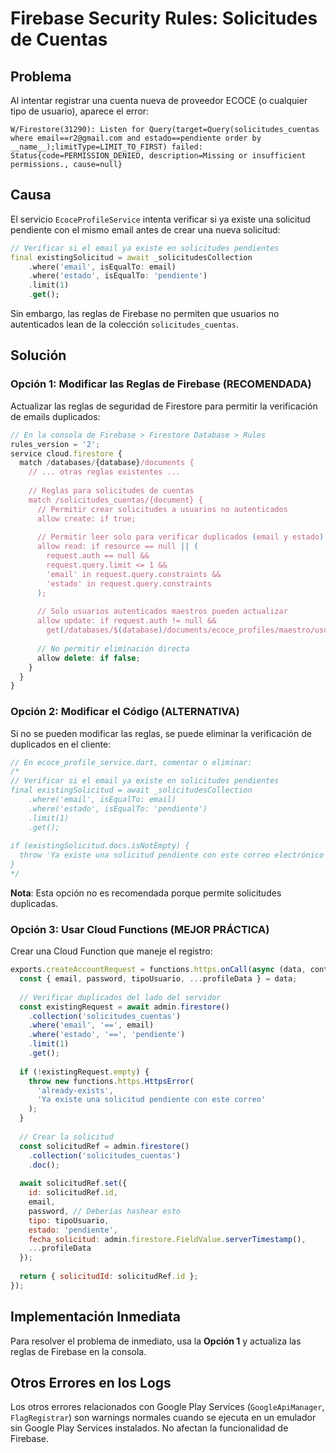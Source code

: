 # Firebase Security Rules: Solicitudes de Cuentas

## Problema
Al intentar registrar una cuenta nueva de proveedor ECOCE (o cualquier tipo de usuario), aparece el error:
```
W/Firestore(31290): Listen for Query(target=Query(solicitudes_cuentas where email==r2@gmail.com and estado==pendiente order by __name__);limitType=LIMIT_TO_FIRST) failed: Status{code=PERMISSION_DENIED, description=Missing or insufficient permissions., cause=null}
```

## Causa
El servicio `EcoceProfileService` intenta verificar si ya existe una solicitud pendiente con el mismo email antes de crear una nueva solicitud:

```dart
// Verificar si el email ya existe en solicitudes pendientes
final existingSolicitud = await _solicitudesCollection
    .where('email', isEqualTo: email)
    .where('estado', isEqualTo: 'pendiente')
    .limit(1)
    .get();
```

Sin embargo, las reglas de Firebase no permiten que usuarios no autenticados lean de la colección `solicitudes_cuentas`.

## Solución

### Opción 1: Modificar las Reglas de Firebase (RECOMENDADA)
Actualizar las reglas de seguridad de Firestore para permitir la verificación de emails duplicados:

```javascript
// En la consola de Firebase > Firestore Database > Rules
rules_version = '2';
service cloud.firestore {
  match /databases/{database}/documents {
    // ... otras reglas existentes ...
    
    // Reglas para solicitudes de cuentas
    match /solicitudes_cuentas/{document} {
      // Permitir crear solicitudes a usuarios no autenticados
      allow create: if true;
      
      // Permitir leer solo para verificar duplicados (email y estado)
      allow read: if resource == null || (
        request.auth == null && 
        request.query.limit <= 1 &&
        'email' in request.query.constraints &&
        'estado' in request.query.constraints
      );
      
      // Solo usuarios autenticados maestros pueden actualizar
      allow update: if request.auth != null && 
        get(/databases/$(database)/documents/ecoce_profiles/maestro/usuarios/$(request.auth.uid)).data.ecoce_aprobado == true;
      
      // No permitir eliminación directa
      allow delete: if false;
    }
  }
}
```

### Opción 2: Modificar el Código (ALTERNATIVA)
Si no se pueden modificar las reglas, se puede eliminar la verificación de duplicados en el cliente:

```dart
// En ecoce_profile_service.dart, comentar o eliminar:
/*
// Verificar si el email ya existe en solicitudes pendientes
final existingSolicitud = await _solicitudesCollection
    .where('email', isEqualTo: email)
    .where('estado', isEqualTo: 'pendiente')
    .limit(1)
    .get();
    
if (existingSolicitud.docs.isNotEmpty) {
  throw 'Ya existe una solicitud pendiente con este correo electrónico';
}
*/
```

**Nota**: Esta opción no es recomendada porque permite solicitudes duplicadas.

### Opción 3: Usar Cloud Functions (MEJOR PRÁCTICA)
Crear una Cloud Function que maneje el registro:

```javascript
exports.createAccountRequest = functions.https.onCall(async (data, context) => {
  const { email, password, tipoUsuario, ...profileData } = data;
  
  // Verificar duplicados del lado del servidor
  const existingRequest = await admin.firestore()
    .collection('solicitudes_cuentas')
    .where('email', '==', email)
    .where('estado', '==', 'pendiente')
    .limit(1)
    .get();
  
  if (!existingRequest.empty) {
    throw new functions.https.HttpsError(
      'already-exists',
      'Ya existe una solicitud pendiente con este correo'
    );
  }
  
  // Crear la solicitud
  const solicitudRef = admin.firestore()
    .collection('solicitudes_cuentas')
    .doc();
    
  await solicitudRef.set({
    id: solicitudRef.id,
    email,
    password, // Deberías hashear esto
    tipo: tipoUsuario,
    estado: 'pendiente',
    fecha_solicitud: admin.firestore.FieldValue.serverTimestamp(),
    ...profileData
  });
  
  return { solicitudId: solicitudRef.id };
});
```

## Implementación Inmediata

Para resolver el problema de inmediato, usa la **Opción 1** y actualiza las reglas de Firebase en la consola.

## Otros Errores en los Logs

Los otros errores relacionados con Google Play Services (`GoogleApiManager`, `FlagRegistrar`) son warnings normales cuando se ejecuta en un emulador sin Google Play Services instalados. No afectan la funcionalidad de Firebase.
